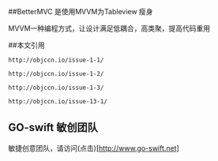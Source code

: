 ##BetterMVC 是使用MVVM为Tableview 瘦身

MVVM一种编程方式，让设计满足低耦合，高类聚，提高代码重用

##本文引用

```
http://objccn.io/issue-1-1/

http://objccn.io/issue-1-2/

http://objccn.io/issue-1-3/

http://objccn.io/issue-13-1/

```

## GO-swift 敏创团队

敏捷创意团队，请访问(点击)[http://www.go-swift.net]

